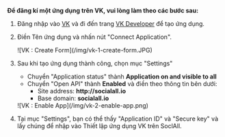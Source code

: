 __Để đăng kí một ứng dụng trên VK, vui lòng làm theo các bước sau:__

1. Đăng nhập vào [VK](http://vk.com/) và đi đến trang [VK Developer](http://vk.com/editapp?act=create) để tạo ứng dụng.
2. Điền Tên ứng dụng và nhấn nút "Connect Application".
    <div class="soclall-br"></div>
    ![VK : Create Form](/img/vk-1-create-form.JPG)
    <div class="soclall-br"></div>
3. Sau khi tạo ứng dụng thành công, chọn mục "Settings"
    * Chuyển "Application status" thành __Application on and visible to all__
    * Chuyển "Open API" thành __Enabled__ và điền theo thông tin bên dưới:
        - Site address: __http://socialall.io__
        - Base domain: __socialall.io__
    
    <div class="soclall-br"></div>
    ![VK : Enable App](/img/vk-2-enable-app.png)
    <div class="soclall-br"></div>
    
4. Tại mục "Settings", bạn có thể thấy "Application ID" và "Secure key" và lấy chúng để nhập vào Thiết lập ứng dụng VK trên SoclAll.

